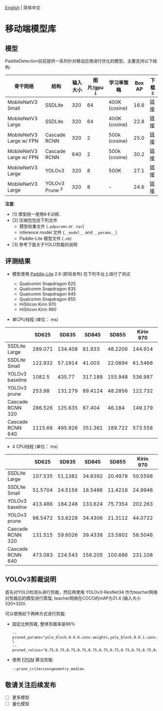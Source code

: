 [English](README_en.md) | 简体中文

# 移动端模型库


## 模型

PaddleDetection目前提供一系列针对移动应用进行优化的模型，主要支持以下结构:

| 骨干网络                 | 结构              | 输入大小 | 图片/gpu <sup>1</sup> | 学习率策略       | Box AP | 下载 <sup>2</sup> |
|--------------------------|---------------------------|-------|------------------------|---------------|--------|-----------------------|
| MobileNetV3 Small        | SSDLite                   | 320   | 64                     | 400K (cosine) | 16.6   | [链接](https://paddlemodels.bj.bcebos.com/object_detection/ssdlite_mobilenet_v3_small.tar.gz) |
| MobileNetV3 Large        | SSDLite                   | 320   | 64                     | 400K (cosine) | 22.8   | [链接](https://paddlemodels.bj.bcebos.com/object_detection/ssdlite_mobilenet_v3_large.tar.gz) |
| MobileNetV3 Large w/ FPN | Cascade RCNN              | 320   | 2                      | 500k (cosine) | 25.0   | [链接](https://paddlemodels.bj.bcebos.com/object_detection/cascade_rcnn_mobilenetv3_fpn_320.tar.gz) |
| MobileNetV3 Large w/ FPN | Cascade RCNN              | 640   | 2                      | 500k (cosine) | 30.2   | [链接](https://paddlemodels.bj.bcebos.com/object_detection/cascade_rcnn_mobilenetv3_fpn_640.tar.gz) |
| MobileNetV3 Large        | YOLOv3                    | 320   | 8                      | 500K          | 27.1   | [链接](https://paddlemodels.bj.bcebos.com/object_detection/yolov3_mobilenet_v3.tar.gz) |
| MobileNetV3 Large        | YOLOv3 Prune <sup>3</sup> | 320   | 8                      | -             | 24.6   | [链接](https://paddlemodels.bj.bcebos.com/object_detection/yolov3_mobilenet_v3_prune86_FPGM_320.tar.gz) |

**注意**:

-   <a name="gpu">[1]</a> 模型统一使用8卡训练.
-   <a name="tarball">[2]</a> 压缩包包括下列文件
    -  模型权重文件 (`.pdparams` or `.tar`)
    -  inference model 文件 (`__model__` and `__params__`)
    -  Paddle-Lite 模型文件 (`.nb`)
-   <a name="prune">[3]</a> 参考下面关于YOLO剪裁的说明


## 评测结果

-   模型使用 [Paddle-Lite](https://github.com/PaddlePaddle/Paddle-Lite) 2.6 (即将发布) 在下列平台上进行了测试
    -   Qualcomm Snapdragon 625
    -   Qualcomm Snapdragon 835
    -   Qualcomm Snapdragon 845
    -   Qualcomm Snapdragon 855
    -   HiSilicon Kirin 970
    -   HiSilicon Kirin 980

-   单CPU线程 (单位： ms)

|                  | SD625   | SD835   | SD845   | SD855   | Kirin 970 | Kirin 980 |
|------------------|---------|---------|---------|---------|-----------|-----------|
| SSDLite Large    | 289.071 | 134.408 | 91.933  | 48.2206 | 144.914   | 55.1186   |
| SSDLite Small    | 122.932 | 57.1914 | 41.003  | 22.0694 | 61.5468   | 25.2106   |
| YOLOv3 baseline  | 1082.5  | 435.77  | 317.189 | 155.948 | 536.987   | 178.999   |
| YOLOv3 prune     | 253.98  | 131.279 | 89.4124 | 48.2856 | 122.732   | 55.8626   |
| Cascade RCNN 320 | 286.526 | 125.635 | 87.404  | 46.184  | 149.179   | 52.9994   |
| Cascade RCNN 640 | 1115.66 | 495.926 | 351.361 | 189.722 | 573.558   | 207.917   |

-   4 CPU线程 (单位： ms)

|                  | SD625   | SD835   | SD845   | SD855   | Kirin 970 | Kirin 980 |
|------------------|---------|---------|---------|---------|-----------|-----------|
| SSDLite Large    | 107.535 | 51.1382 | 34.6392 | 20.4978 | 50.5598   | 24.5318   |
| SSDLite Small    | 51.5704 | 24.5156 | 18.5486 | 11.4218 | 24.9946   | 16.7158   |
| YOLOv3 baseline  | 413.486 | 184.248 | 133.624 | 75.7354 | 202.263   | 126.435   |
| YOLOv3 prune     | 98.5472 | 53.6228 | 34.4306 | 21.3112 | 44.0722   | 31.201    |
| Cascade RCNN 320 | 131.515 | 59.6026 | 39.4338 | 23.5802 | 58.5046   | 36.9486   |
| Cascade RCNN 640 | 473.083 | 224.543 | 156.205 | 100.686 | 231.108   | 138.391   |


## YOLOv3剪裁说明

首先对YOLO检测头进行剪裁，然后再使用 YOLOv3-ResNet34 作为teacher网络对剪裁后的模型进行蒸馏, teacher网络在COCO的mAP为31.4 (输入大小320\*320).

可以使用如下两种方式进行剪裁:

-   固定比例剪裁, 整体剪裁率是86%

    ```shell
    --pruned_params="yolo_block.0.0.0.conv.weights,yolo_block.0.0.1.conv.weights,yolo_block.0.1.0.conv.weights,yolo_block.0.1.1.conv.weights,yolo_block.0.2.conv.weights,yolo_block.0.tip.conv.weights,yolo_block.1.0.0.conv.weights,yolo_block.1.0.1.conv.weights,yolo_block.1.1.0.conv.weights,yolo_block.1.1.1.conv.weights,yolo_block.1.2.conv.weights,yolo_block.1.tip.conv.weights,yolo_block.2.0.0.conv.weights,yolo_block.2.0.1.conv.weights,yolo_block.2.1.0.conv.weights,yolo_block.2.1.1.conv.weights,yolo_block.2.2.conv.weights,yolo_block.2.tip.conv.weights" \
    --pruned_ratios="0.75,0.75,0.75,0.75,0.75,0.75,0.75,0.75,0.75,0.75,0.75,0.75,0.875,0.875,0.875,0.875,0.875,0.875"
    ```
-   使用 [FPGM](https://arxiv.org/abs/1811.00250) 算法剪裁:

    ```shell
    --prune_criterion=geometry_median
    ```


## 敬请关注后续发布

-   [ ] 更多模型
-   [ ] 量化模型
